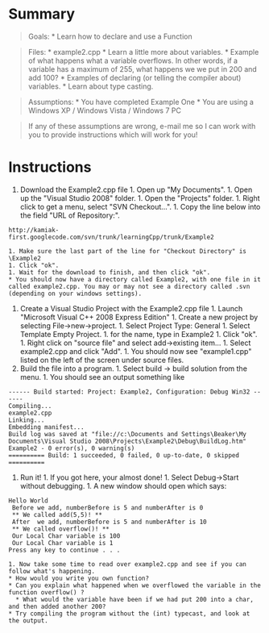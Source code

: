 # Summary #
> Goals:
    * Learn how to declare and use a Function

> Files:
    * example2.cpp
    * Learn a little more about variables.
      * Example of what happens what a variable overflows. In other words, if a variable has a maximum of 255, what happens we we put in 200 and add 100?
      * Examples of declaring (or telling the compiler about) variables.
    * Learn about type casting.

> Assumptions:
    * You have completed Example One
    * You are using a Windows XP / Windows Vista / Windows 7 PC

> If any of these assumptions are wrong, e-mail me so I can work with you to provide instructions which will work for you!

# Instructions #
  1. Download the Example2.cpp file
    1. Open up "My Documents".
    1. Open up the "Visual Studio 2008" folder.
    1. Open the "Projects" folder.
    1. Right click to get a menu, select "SVN Checkout...".
    1. Copy the line below into the field "URL of Repository:".
```
http://kamiak-first.googlecode.com/svn/trunk/learningCpp/trunk/Example2
```
    1. Make sure the last part of the line for "Checkout Directory" is \Example2
    1. Click "ok".
    1. Wait for the download to finish, and then click "ok".
    * You should now have a directory called Example2, with one file in it called example2.cpp. You may or may not see a directory called .svn (depending on your windows settings).
  1. Create a Visual Studio Project with the Example2.cpp file
    1. Launch "Microsoft Visual C++ 2008 Express Edition"
    1. Create a new project by selecting File->new->project.
    1. Select Project Type: General
    1. Select Template Empty Project.
    1. for the name, type in Example2
    1. Click "ok".
    1. Right click on "source file" and select add->existing item...
    1. Select example2.cpp and click "Add".
    1. You should now see "example1.cpp" listed on the left of the screen under source files.
  1. Build the file into a program.
    1. Select build -> build solution from the menu.
    1. You should see an output something like
```
------ Build started: Project: Example2, Configuration: Debug Win32 ------
Compiling...
example2.cpp
Linking...
Embedding manifest...
Build log was saved at "file://c:\Documents and Settings\Beaker\My Documents\Visual Studio 2008\Projects\Example2\Debug\BuildLog.htm"
Example2 - 0 error(s), 0 warning(s)
========== Build: 1 succeeded, 0 failed, 0 up-to-date, 0 skipped ==========
```
  1. Run it!
    1. If you got here, your almost done!
    1. Select Debug->Start without debugging.
    1. A new window should open which says:
```
Hello World
 Before we add, numberBefore is 5 and numberAfter is 0
 ** We called add(5,5)! **
 After  we add, numberBefore is 5 and numberAfter is 10
 ** We called overflow()! **
 Our Local Char variable is 100
 Our Local Char variable is 1
Press any key to continue . . .
```
    1. Now take some time to read over example2.cpp and see if you can follow what's happening.
    * How would you write you own function?
    * Can you explain what happened when we overflowed the variable in the function overflow() ?
      * What would the variable have been if we had put 200 into a char, and then added another 200?
    * Try compiling the program without the (int) typecast, and look at the output.